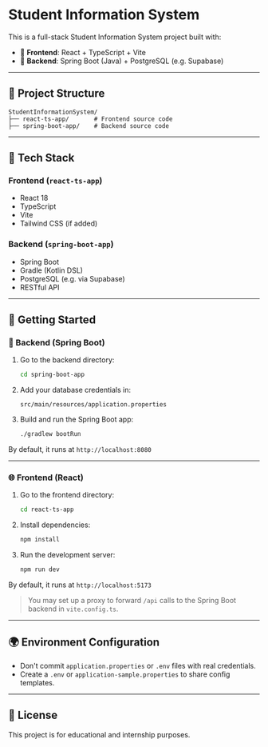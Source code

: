 # Student Information System

This is a full-stack Student Information System project built with:

- 🎯 **Frontend**: React + TypeScript + Vite
- 🚀 **Backend**: Spring Boot (Java) + PostgreSQL (e.g. Supabase)

---

## 📁 Project Structure

```
StudentInformationSystem/
├── react-ts-app/       # Frontend source code
├── spring-boot-app/    # Backend source code
```

---

## 🧩 Tech Stack

### Frontend (`react-ts-app`)

- React 18
- TypeScript
- Vite
- Tailwind CSS (if added)

### Backend (`spring-boot-app`)

- Spring Boot
- Gradle (Kotlin DSL)
- PostgreSQL (e.g. via Supabase)
- RESTful API

---

## 🚀 Getting Started

### 🔧 Backend (Spring Boot)

1. Go to the backend directory:
   
   ```bash
   cd spring-boot-app
   ```

2. Add your database credentials in:
   
   ```
   src/main/resources/application.properties
   ```

3. Build and run the Spring Boot app:
   
   ```bash
   ./gradlew bootRun
   ```

By default, it runs at `http://localhost:8080`

---

### 🌐 Frontend (React)

1. Go to the frontend directory:
   
   ```bash
   cd react-ts-app
   ```

2. Install dependencies:
   
   ```bash
   npm install
   ```

3. Run the development server:
   
   ```bash
   npm run dev
   ```

By default, it runs at `http://localhost:5173`

> You may set up a proxy to forward `/api` calls to the Spring Boot backend in `vite.config.ts`.

---

## 🌍 Environment Configuration

- Don't commit `application.properties` or `.env` files with real credentials.
- Create a `.env` or `application-sample.properties` to share config templates.

---

## 📄 License

This project is for educational and internship purposes.
